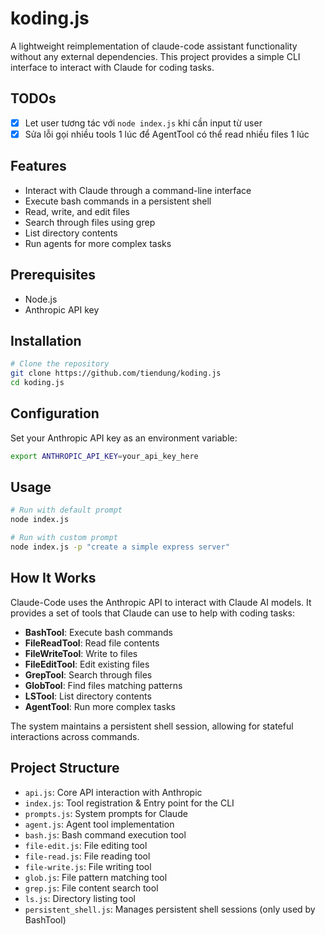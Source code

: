 # koding.js

A lightweight reimplementation of claude-code assistant functionality without any external dependencies. This project provides a simple CLI interface to interact with Claude for coding tasks.

## TODOs
- [x] Let user tương tác với `node index.js` khi cần input từ user
- [x] Sửa lỗi gọi nhiều tools 1 lúc để AgentTool có thể read nhiều files 1 lúc

## Features

- Interact with Claude through a command-line interface
- Execute bash commands in a persistent shell
- Read, write, and edit files
- Search through files using grep
- List directory contents
- Run agents for more complex tasks

## Prerequisites

- Node.js
- Anthropic API key

## Installation

```bash
# Clone the repository
git clone https://github.com/tiendung/koding.js
cd koding.js
```

## Configuration

Set your Anthropic API key as an environment variable:

```bash
export ANTHROPIC_API_KEY=your_api_key_here
```

## Usage

```bash
# Run with default prompt
node index.js

# Run with custom prompt
node index.js -p "create a simple express server"
```

## How It Works

Claude-Code uses the Anthropic API to interact with Claude AI models. It provides a set of tools that Claude can use to help with coding tasks:

- **BashTool**: Execute bash commands
- **FileReadTool**: Read file contents
- **FileWriteTool**: Write to files
- **FileEditTool**: Edit existing files
- **GrepTool**: Search through files
- **GlobTool**: Find files matching patterns
- **LSTool**: List directory contents
- **AgentTool**: Run more complex tasks

The system maintains a persistent shell session, allowing for stateful interactions across commands.

## Project Structure

- `api.js`: Core API interaction with Anthropic
- `index.js`: Tool registration & Entry point for the CLI
- `prompts.js`: System prompts for Claude
- `agent.js`: Agent tool implementation
- `bash.js`: Bash command execution tool
- `file-edit.js`: File editing tool
- `file-read.js`: File reading tool
- `file-write.js`: File writing tool
- `glob.js`: File pattern matching tool
- `grep.js`: File content search tool
- `ls.js`: Directory listing tool
- `persistent_shell.js`: Manages persistent shell sessions (only used by BashTool)
